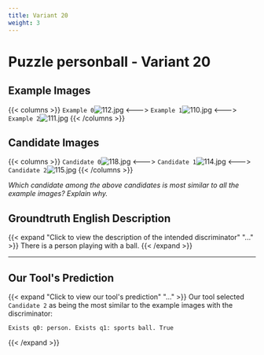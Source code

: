 ```yaml
---
title: Variant 20
weight: 3
---
```


# Puzzle personball - Variant 20

## Example Images
{{< columns >}}
`Example 0`![112.jpg](/natscene_data/images/112.jpg)
<--->
`Example 1`![110.jpg](/natscene_data/images/110.jpg)
<--->
`Example 2`![111.jpg](/natscene_data/images/111.jpg)
{{< /columns >}}

## Candidate Images
{{< columns >}}
`Candidate 0`![118.jpg](/natscene_data/images/118.jpg)
<--->
`Candidate 1`![114.jpg](/natscene_data/images/114.jpg)
<--->
`Candidate 2`![115.jpg](/natscene_data/images/115.jpg)
{{< /columns >}}

*Which candidate among the above candidates is most similar to all the example images? Explain why.*

## Groundtruth English Description

{{< expand "Click to view the description of the intended discriminator" "..." >}}
There is a person playing with a ball.
{{< /expand >}}

---



## Our Tool's Prediction

{{< expand "Click to view our tool's prediction" "..." >}}
Our tool selected `Candidate 2` as being the most similar to the example images with the discriminator:
```plaintext
Exists q0: person. Exists q1: sports ball. True
```
{{< /expand >}}
